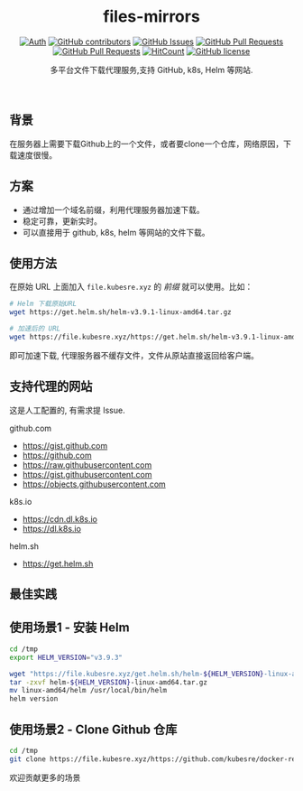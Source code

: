 <div align="center">

# files-mirrors

[![Auth](https://img.shields.io/badge/Auth-gebangfeng-ff69b4)](https://github.com/gebangfeng)
[![GitHub contributors](https://img.shields.io/github/contributors/gebangfeng/files-mirrors)](https://github.com/gebangfeng/files-mirrors/graphs/contributors)
[![GitHub Issues](https://img.shields.io/github/issues/gebangfeng/files-mirrors.svg)](https://github.com/gebangfeng/files-mirrors/issues)
[![GitHub Pull Requests](https://img.shields.io/github/issues-pr/gebangfeng/files-mirrors)](https://github.com/gebangfeng/files-mirrors/pulls)
[![GitHub Pull Requests](https://img.shields.io/github/stars/gebangfeng/files-mirrors)](https://github.com/gebangfeng/files-mirrors/stargazers)
[![HitCount](https://views.whatilearened.today/views/github/gebangfeng/files-mirrors.svg)](https://github.com/gebangfeng/files-mirrors)
[![GitHub license](https://img.shields.io/github/license/gebangfeng/files-mirrors)](https://github.com/gebangfeng/files-mirrors/blob/main/LICENSE)

<p> 多平台文件下载代理服务,支持 GitHub, k8s, Helm 等网站. </p>

<img src="https://cdn.jsdelivr.net/gh/gebangfeng/tu@main/img/image_20240420_214408.gif" width="800"  height="3">
</div><br>

## 背景
在服务器上需要下载Github上的一个文件，或者要clone一个仓库，网络原因，下载速度很慢。

## 方案
- 通过增加一个域名前缀，利用代理服务器加速下载。
- 稳定可靠，更新实时。
- 可以直接用于 github, k8s, helm 等网站的文件下载。
## 使用方法

在原始 URL 上面加入 `file.kubesre.xyz` 的 *前缀* 就可以使用。比如：

```bash
# Helm 下载原始URL
wget https://get.helm.sh/helm-v3.9.1-linux-amd64.tar.gz

# 加速后的 URL
wget https://file.kubesre.xyz/https://get.helm.sh/helm-v3.9.1-linux-amd64.tar.gz
```

即可加速下载, 代理服务器不缓存文件，文件从原站直接返回给客户端。
## 支持代理的网站
 这是人工配置的, 有需求提 Issue.
 
github.com
- https://gist.github.com
- https://github.com
- https://raw.githubusercontent.com
- https://gist.githubusercontent.com
- https://objects.githubusercontent.com

k8s.io
- https://cdn.dl.k8s.io
- https://dl.k8s.io

helm.sh
- https://get.helm.sh

## 最佳实践

## 使用场景1 - 安装 Helm

```bash
cd /tmp
export HELM_VERSION="v3.9.3"

wget "https://file.kubesre.xyz/get.helm.sh/helm-${HELM_VERSION}-linux-amd64.tar.gz"
tar -zxvf helm-${HELM_VERSION}-linux-amd64.tar.gz
mv linux-amd64/helm /usr/local/bin/helm
helm version
```
## 使用场景2 - Clone Github 仓库
```bash
cd /tmp
git clone https://file.kubesre.xyz/https://github.com/kubesre/docker-registry-mirrors.git
```
欢迎贡献更多的场景
